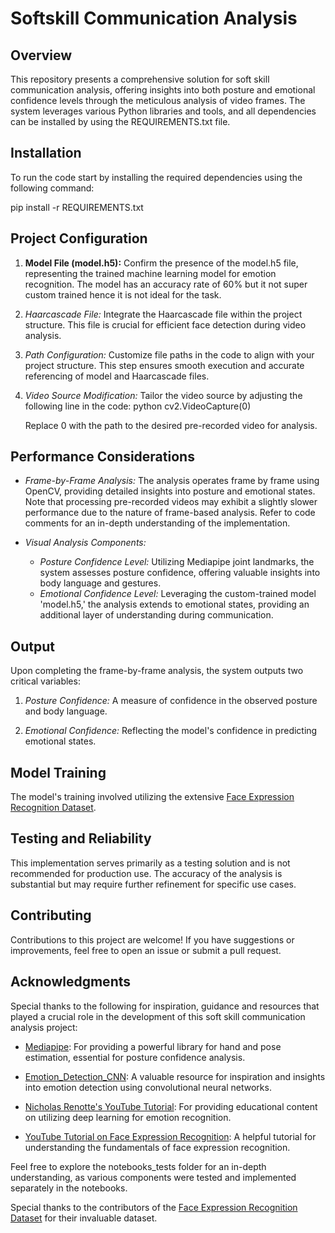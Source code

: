 # Softskill Communication Analysis

## Overview

This repository presents a comprehensive solution for soft skill communication analysis, offering insights into both posture and emotional confidence levels through the meticulous analysis of video frames. The system leverages various Python libraries and tools, and all dependencies can be installed by using the REQUIREMENTS.txt file.

## Installation

To run the code start by installing the required dependencies using the following command:

pip install -r REQUIREMENTS.txt


## Project Configuration

1. **Model File (model.h5):**
   Confirm the presence of the model.h5 file, representing the trained machine learning model for emotion recognition. The model has an accuracy rate of 60% but it not super custom trained hence it is not ideal for the task.

2. *Haarcascade File:*
   Integrate the Haarcascade file within the project structure. This file is crucial for efficient face detection during video analysis.

3. *Path Configuration:*
   Customize file paths in the code to align with your project structure. This step ensures smooth execution and accurate referencing of model and Haarcascade files.

4. *Video Source Modification:*
   Tailor the video source by adjusting the following line in the code:
   python
   cv2.VideoCapture(0)
   
   Replace 0 with the path to the desired pre-recorded video for analysis.

## Performance Considerations

- *Frame-by-Frame Analysis:*
   The analysis operates frame by frame using OpenCV, providing detailed insights into posture and emotional states. Note that processing pre-recorded videos may exhibit a slightly slower performance due to the nature of frame-based analysis. Refer to code comments for an in-depth understanding of the implementation.

- *Visual Analysis Components:*
   - *Posture Confidence Level:*
      Utilizing Mediapipe joint landmarks, the system assesses posture confidence, offering valuable insights into body language and gestures.
   - *Emotional Confidence Level:*
      Leveraging the custom-trained model 'model.h5,' the analysis extends to emotional states, providing an additional layer of understanding during communication.

## Output

Upon completing the frame-by-frame analysis, the system outputs two critical variables:

1. *Posture Confidence:*
   A measure of confidence in the observed posture and body language.

2. *Emotional Confidence:*
   Reflecting the model's confidence in predicting emotional states.

## Model Training

The model's training involved utilizing the extensive [Face Expression Recognition Dataset](https://www.kaggle.com/datasets/jonathanoheix/face-expression-recognition-dataset).

## Testing and Reliability

This implementation serves primarily as a testing solution and is not recommended for production use. The accuracy of the analysis is substantial but may require further refinement for specific use cases.

## Contributing

Contributions to this project are welcome! If you have suggestions or improvements, feel free to open an issue or submit a pull request.

## Acknowledgments

Special thanks to the following for inspiration, guidance and resources that played a crucial role in the development of this soft skill communication analysis project:

- [Mediapipe](https://google.github.io/mediapipe/): For providing a powerful library for hand and pose estimation, essential for posture confidence analysis.

- [Emotion_Detection_CNN](https://github.com/akmadan/Emotion_Detection_CNN): A valuable resource for inspiration and insights into emotion detection using convolutional neural networks.

- [Nicholas Renotte's YouTube Tutorial](https://youtu.be/Bb4Wvl57LIk?si=zMjlSYHZpxKDw8pc): For providing educational content on utilizing deep learning for emotion recognition.

- [YouTube Tutorial on Face Expression Recognition](https://www.youtube.com/watch?v=pG4sUNDOZFg&ab_channel=NicholasRenotte): A helpful tutorial for understanding the fundamentals of face expression recognition.

Feel free to explore the notebooks_tests folder for an in-depth understanding, as various components were tested and implemented separately in the notebooks.


Special thanks to the contributors of the [Face Expression Recognition Dataset](https://www.kaggle.com/datasets/jonathanoheix/face-expression-recognition-dataset) for their invaluable dataset.
